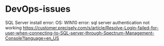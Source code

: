 # DevOps-issues

SQL Server install error:
OS: WIN10 
error: sql server authentication not working
https://customer.precisely.com/s/article/Resolve-Login-failed-for-user-when-connecting-to-SQL-server-through-Spectrum-Management-Console?language=en_US

